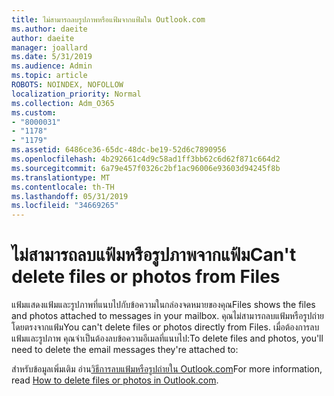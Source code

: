 ```yaml
---
title: ไม่สามารถลบรูปภาพหรือแฟ้มจากแฟ้มใน Outlook.com
ms.author: daeite
author: daeite
manager: joallard
ms.date: 5/31/2019
ms.audience: Admin
ms.topic: article
ROBOTS: NOINDEX, NOFOLLOW
localization_priority: Normal
ms.collection: Adm_O365
ms.custom:
- "8000031"
- "1178"
- "1179"
ms.assetid: 6486ce36-65dc-48dc-be19-52d6c7890956
ms.openlocfilehash: 4b292661c4d9c58ad1ff3bb62c6d62f871c664d2
ms.sourcegitcommit: 6a79e457f0326c2bf1ac96006e93603d94245f8b
ms.translationtype: MT
ms.contentlocale: th-TH
ms.lasthandoff: 05/31/2019
ms.locfileid: "34669265"
---
```

# <a name="cant-delete-files-or-photos-from-files"></a><span data-ttu-id="46e6b-102">ไม่สามารถลบแฟ้มหรือรูปภาพจากแฟ้ม</span><span class="sxs-lookup"><span data-stu-id="46e6b-102">Can't delete files or photos from Files</span></span>

<span data-ttu-id="46e6b-103">แฟ้มแสดงแฟ้มและรูปภาพที่แนบไปกับข้อความในกล่องจดหมายของคุณ</span><span class="sxs-lookup"><span data-stu-id="46e6b-103">Files shows the files and photos attached to messages in your mailbox.</span></span> <span data-ttu-id="46e6b-104">คุณไม่สามารถลบแฟ้มหรือรูปถ่ายโดยตรงจากแฟ้ม</span><span class="sxs-lookup"><span data-stu-id="46e6b-104">You can't delete files or photos directly from Files.</span></span> <span data-ttu-id="46e6b-105">เมื่อต้องการลบแฟ้มและรูปภาพ คุณจำเป็นต้องลบข้อความอีเมลที่แนบไป:</span><span class="sxs-lookup"><span data-stu-id="46e6b-105">To delete files and photos, you'll need to delete the email messages they're attached to:</span></span>

<span data-ttu-id="46e6b-106">สำหรับข้อมูลเพิ่มเติม อ่าน[วิธีการลบแฟ้มหรือรูปถ่ายใน Outlook.com](https://support.office.com/article/bae0531f-040f-4c42-90b9-786ca718c16d.aspx)</span><span class="sxs-lookup"><span data-stu-id="46e6b-106">For more information, read [How to delete files or photos in Outlook.com](https://support.office.com/article/bae0531f-040f-4c42-90b9-786ca718c16d.aspx).</span></span>
